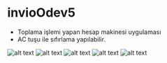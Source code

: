 # invioOdev5

- Toplama işlemi yapan hesap makinesi uygulaması
- AC tuşu ile sıfırlama yapılabilir.

![alt text](images/1.JPG)
![alt text](images/2.JPG)
![alt text](images/3.JPG)
![alt text](images/5.JPG)
![alt text](images/6.JPG)
